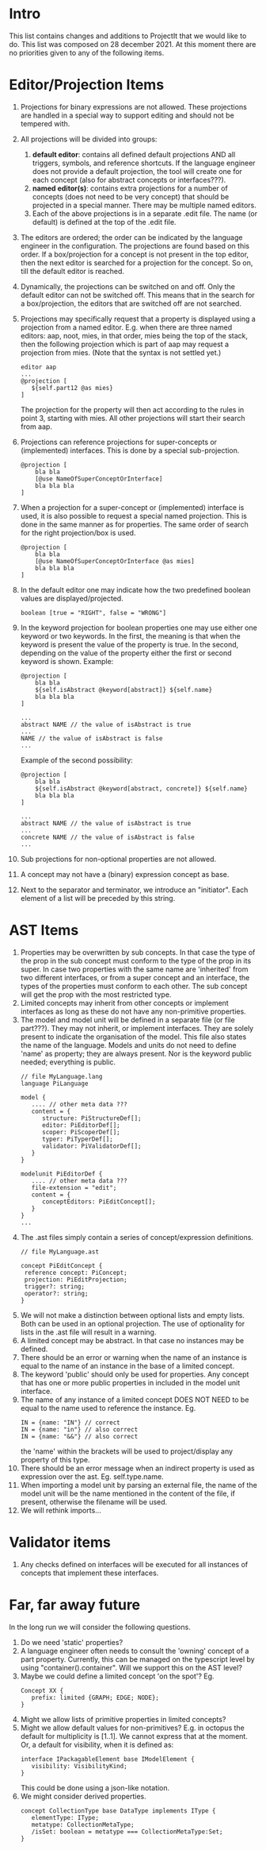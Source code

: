 # Intro
This list contains changes and additions to ProjectIt that we would like to do.
This list was composed on 28 december 2021. At this moment there are no priorities
given to any of the following items.

# Editor/Projection Items
1. Projections for binary expressions are not allowed.
   These projections are handled in a special way to support editing and should not be tempered with.
2. All projections will be divided into groups:
    1. **default editor**: contains all defined default projections AND all triggers, symbols, 
       and reference shortcuts. If the language engineer does not provide a default projection, 
       the tool will create one for each concept (also for abstract concepts or interfaces???).
    2. **named editor(s)**: contains extra projections for a number of concepts 
       (does not need to be very concept) that should be projected in a special manner. There
       may be multiple named editors. 
    3. Each of the above projections is in a separate .edit file. The name (or default) is defined at the top of
       the .edit file.
3. The editors are ordered; the order can be indicated by the language engineer in the configuration. The
   projections are found based on this order. If a box/projection for a concept is not present in the top editor, 
   then the next editor is searched for a projection for the concept. So on, till the default editor is reached.
4. Dynamically, the projections can be switched on and off. Only the default editor can not be switched off. 
   This means that in the search for a box/projection, the editors that are switched off are not searched.
5. Projections may specifically request that a property is displayed using a projection from a named editor. 
   E.g. when there are three named editors: aap, noot, mies, in that order, mies being the top of the stack, 
   then the following projection which is part of aap may request a projection from mies. 
   (Note that the syntax is not settled yet.)
    ```
   editor aap
   ...
    @projection [
       ${self.part12 @as mies}
    ]
    ```
   The projection for the property will then act according to the rules in point 3, starting with mies. 
   All other projections will start their search from aap.
6. Projections can reference projections for super-concepts or (implemented) interfaces. This is done 
   by a special sub-projection.
   ```
   @projection [
       bla bla
       [@use NameOfSuperConceptOrInterface]
       bla bla bla
   ]
   ```  
7. When a projection for a super-concept or (implemented) interface is used, it is also possible to 
   request a special named projection. This is done in the same manner as for properties. The same order
   of search for the right projection/box is used.
   ```
   @projection [
       bla bla
       [@use NameOfSuperConceptOrInterface @as mies]
       bla bla bla
   ]
   ```  
   
8. In the default editor one may indicate how the two predefined boolean values are displayed/projected.

   ```
   boolean [true = "RIGHT", false = "WRONG"]
   ```  
   
9. In the keyword projection for boolean properties one may use either one keyword or two keywords. In the first,
the meaning is that when the keyword is present the value of the property is true. In the second, depending on 
   the value of the property either the first or second keyword is shown. Example:
   ```
   @projection [
       bla bla
       ${self.isAbstract @keyword[abstract]} ${self.name}
       bla bla bla
   ]
   ```   
   ```
   ...
   abstract NAME // the value of isAbstract is true
   ...
   NAME // the value of isAbstract is false
   ...
   ```     
   Example of the second possibility:
   ```
   @projection [
       bla bla
       ${self.isAbstract @keyword[abstract, concrete]} ${self.name}
       bla bla bla
   ]
   ```   
   ```
   ...
   abstract NAME // the value of isAbstract is true
   ...
   concrete NAME // the value of isAbstract is false
   ...
   ```     
10. Sub projections for non-optional properties are not allowed.
11. A concept may not have a (binary) expression concept as base.
12. Next to the separator and terminator, we introduce an "initiator". Each element of a list
will be preceded by this string.

# AST Items
1. Properties may be overwritten by sub concepts. In that case the type of the prop in the sub concept
   must conform to the type of the prop in its super. In case two properties with the same name are 
   'inherited' from two different interfaces, or from a super concept and an interface, the types of the 
   properties must conform to each other. The sub concept will get the prop with the most restricted type.
2. Limited concepts may inherit from other concepts or implement interfaces as long as these do not 
   have any non-primitive properties.
3. The model and model unit will be defined in a separate file (or file part???). They may not inherit,
   or implement interfaces. They are solely present to indicate the organisation of the model. This file also
   states the name of the language. Models and units do not need to define 'name' as property; they 
   are always present. Nor is the keyword public needed; everything is public.
   ```
   // file MyLanguage.lang
   language PiLanguage
   
   model {
      .... // other meta data ???
      content = {
         structure: PiStructureDef[];
         editor: PiEditorDef[];
         scoper: PiScoperDef[];
         typer: PiTyperDef[];
         validator: PiValidatorDef[];
      }
   }
   
   modelunit PiEditorDef {
      .... // other meta data ???
      file-extension = "edit";
      content = {
         conceptEditors: PiEditConcept[];
      }
   }
   ...
   ```
4. The .ast files simply contain a series of concept/expression definitions.
     ```
   // file MyLanguage.ast
   
   concept PiEditConcept {
      reference concept: PiConcept;
      projection: PiEditProjection;
      trigger?: string;
      operator?: string;
   }
   ``` 
5. We will not make a distinction between optional lists and empty lists. Both can be used in an optional
projection. The use of optionality for lists in the .ast file will result in a warning.
6. A limited concept may be abstract. In that case no instances may be defined.
7. There should be an error or warning when the name of an instance is equal to the name of an instance in the base
   of a limited concept.
8. The keyword 'public' should only be used for properties. Any concept that has one or more 
   public properties in included in the model unit interface.   
9. The name of any instance of a limited concept DOES NOT NEED to be equal to the name used to 
   reference the instance. Eg.
   ```
   IN = {name: "IN"} // correct
   IN = {name: "in"} // also correct
   IN = {name: "&&"} // also correct
   ```
   the 'name' within the brackets will be used to project/display any property of this type.
10. There should be an error message when an indirect property is used as expression over the ast. Eg. self.type.name.
11. When importing a model unit by parsing an external file, the name of the model unit will be the name mentioned 
    in the content of the file, if present, otherwise the filename will be used.
12. We will rethink imports...

# Validator items
1. Any checks defined on interfaces will be executed for all instances of concepts that implement these interfaces.

# Far, far away future
In the long run we will consider the following questions.
1. Do we need 'static' properties?
2. A language engineer often needs to consult the 'owning' concept of a part property. 
   Currently, this can be managed on the typescript level by using "container().container".
   Will we support this on the AST level?
3. Maybe we could define a limited concept 'on the spot'? Eg. 
   ```   
   Concept XX {
      prefix: limited {GRAPH; EDGE; NODE};
   }   
   ```
4. Might we allow lists of primitive properties in limited concepts?
5. Might we allow default values for non-primitives? E.g. in octopus the default for multiplicity is [1..1]. 
   We cannot express that at the moment. Or, a default for visibility, when it is defined as:
   ```
   interface IPackagableElement base IModelElement {
      visibility: VisibilityKind;
   }
   ```
   This could be done using a json-like notation.
6. We might consider derived properties.
   ```
   concept CollectionType base DataType implements IType {
      elementType: IType;
      metatype: CollectionMetaType;
      /isSet: boolean = metatype === CollectionMetaType:Set;
   }
   ```
